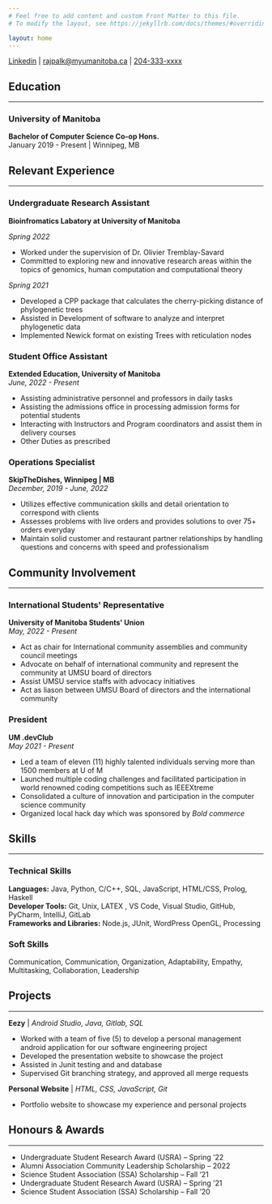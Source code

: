 ```yaml
---
# Feel free to add content and custom Front Matter to this file.
# To modify the layout, see https://jekyllrb.com/docs/themes/#overriding-theme-defaults

layout: home
---
```


<div id="webaddress">
<a href="https://www.linkedin.com/in/kunal-rajpal/">Linkedin</a>
| <a href="mailto:rajpalk@myumanitoba.ca">rajpalk@myumanitoba.ca</a>
| <a href = "tel:12043333478">204-333-xxxx</a>
</div>


## Education 
---
### University of Manitoba
**Bachelor of Computer Science Co-op Hons.** <br/>
January 2019 - Present | Winnipeg, MB <br/>

## Relevant Experience
---
### Undergraduate Research Assistant
**Bioinfromatics Labatory at University of Manitoba** <br/>

*Spring 2022* <br/>
- Worked under the supervision of Dr. Olivier Tremblay-Savard
- Committed to exploring new and innovative research areas within the topics of genomics, human computation and computational theory <br/>

*Spring 2021* <br/>
- Developed a CPP package that calculates the cherry-picking distance of phylogenetic trees
- Assisted in Development of software to analyze and interpret phylogenetic data
- Implemented Newick format on existing Trees with reticulation nodes

### Student Office Assistant
**Extended Education, University of Manitoba** <br/>
*June, 2022 - Present*
- Assisting administrative personnel and professors in daily tasks
- Assisting the admissions office in processing admission forms for potential students
- Interacting with Instructors and Program coordinators and assist them in delivery courses
- Other Duties as prescribed

### Operations Specialist
**SkipTheDishes, Winnipeg | MB** <br/>
*December, 2019 - June, 2022*
- Utilizes effective communication skills and detail orientation to correspond with clients
- Assesses problems with live orders and provides solutions to over 75+ orders everyday
- Maintain solid customer and restaurant partner relationships by handling questions and concerns with speed and professionalism

## Community Involvement
---
### International Students' Representative 
**University of Manitoba Students' Union** <br/>
*May, 2022 - Present*
- Act as chair for International community assemblies and community council meetings
- Advocate on behalf of international community and represent the community at UMSU board of directors
- Assist UMSU service staffs with advocacy initiatives
- Act as liason between UMSU Board of directors and the international community
### President
**UM .devClub** <br/>
*May 2021 - Present*
- Led a team of eleven (11) highly talented individuals serving more than 1500 members at U of M
- Launched multiple coding challenges and facilitated participation in world renowned coding competitions such as IEEEXtreme
- Consolidated a culture of innovation and participation in the computer science community
- Organized local hack day which was sponsored by *Bold commerce* 

## Skills
---
### Technical Skills
**Languages:** Java, Python, C/C++, SQL, JavaScript, HTML/CSS, Prolog, Haskell <br/>
**Developer Tools:** Git, Unix, LATEX , VS Code, Visual Studio, GitHub, PyCharm, IntelliJ, GitLab <br/>
**Frameworks and Libraries:** Node.js, JUnit, WordPress OpenGL, Processing <br/>

### Soft Skills
Communication, Communication, Organization, Adaptability, Empathy, Multitasking, Collaboration, Leadership

## Projects
---
**Eezy** | *Android Studio, Java, Gitlab, SQL*
- Worked with a team of five (5) to develop a personal management android application for our software engineering project
- Developed the presentation website to showcase the project
- Assisted in Junit testing and and database
- Supervised Git branching strategy, and approved all merge requests

**Personal Website** | *HTML, CSS, JavaScript, Git*
- Portfolio website to showcase my experience and personal projects
## Honours & Awards
---
- Undergraduate Student Research Award (USRA) – Spring ’22
- Alumni Association Community Leadership Scholarship – 2022
- Science Student Association (SSA) Scholarship – Fall ’21
- Undergraduate Student Research Award (USRA) – Spring ’21
- Science Student Association (SSA) Scholarship – Fall ’20
